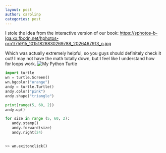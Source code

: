 ```yaml
---
layout: post
author: carolinp
categories: post 
---
```

I stole the idea from the interactive version of our book: https://sphotos-b-lga.xx.fbcdn.net/hphotos-prn1/75915_10151828830269788_2026467913_n.jpg

Which was actually extremely helpful, so you guys should definitely check it out! I may not have the math totally down, but I feel like I understand how for loops work.
![My Python Turtle](https://sphotos-b-lga.xx.fbcdn.net/hphotos-prn1/75915_10151828830269788_2026467913_n.jpg)
```python
import turtle
wn = turtle.Screen()
wn.bgcolor("orange")
andy = turtle.Turtle()
andy.color("pink")
andy.shape("triangle")

print(range(5, 60, 2))
andy.up()

for size in range (5, 60, 2):
   andy.stamp()
   andy.forward(size)
   andy.right(24)
 

>> wn.exitonclick()

```
